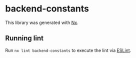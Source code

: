 # backend-constants

This library was generated with [Nx](https://nx.dev).

## Running lint

Run `nx lint backend-constants` to execute the lint via [ESLint](https://eslint.org/).

